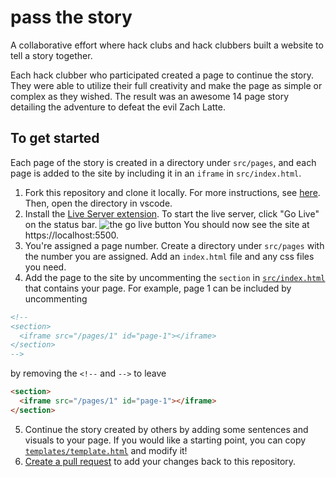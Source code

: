 # pass the story

A collaborative effort where hack clubs and hack clubbers built a website to tell a story together.

Each hack clubber who participated created a page to continue the story. They were able to utilize their full creativity and make the page as simple or complex as they wished. The result was an awesome 14 page story detailing the adventure to defeat the evil Zach Latte.

## To get started

Each page of the story is created in a directory under `src/pages`, and each page is added to the site by including it in an `iframe` in `src/index.html`.

1. Fork this repository and clone it locally. For more instructions, see [here](https://docs.github.com/en/get-started/quickstart/fork-a-repo). Then, open the directory in vscode.
2. Install the [Live Server extension](https://marketplace.visualstudio.com/items?itemName=ritwickdey.LiveServer). To start the live server, click "Go Live" on the status bar.
   ![the go live button](golive.png)
   You should now see the site at https://localhost:5500.
3. You're assigned a page number. Create a directory under `src/pages` with the number you are assigned. Add an `index.html` file and any css files you need.
4. Add the page to the site by uncommenting the `section` in [`src/index.html`](https://github.com/hackclub/pass-the-story/blob/main/src/index.html) that contains your page. For example, page 1 can be included by uncommenting

```html
<!--
<section>
  <iframe src="/pages/1" id="page-1"></iframe>
</section>
-->
```

by removing the `<!--` and `-->` to leave

```html
<section>
  <iframe src="/pages/1" id="page-1"></iframe>
</section>
```

5. Continue the story created by others by adding some sentences and visuals to your page. If you would like a starting point, you can copy [`templates/template.html`](https://github.com/hackclub/pass-the-story/blob/main/templates/template.html) and modify it!
6. [Create a pull request](https://docs.github.com/en/pull-requests/collaborating-with-pull-requests/proposing-changes-to-your-work-with-pull-requests/creating-a-pull-request) to add your changes back to this repository.
